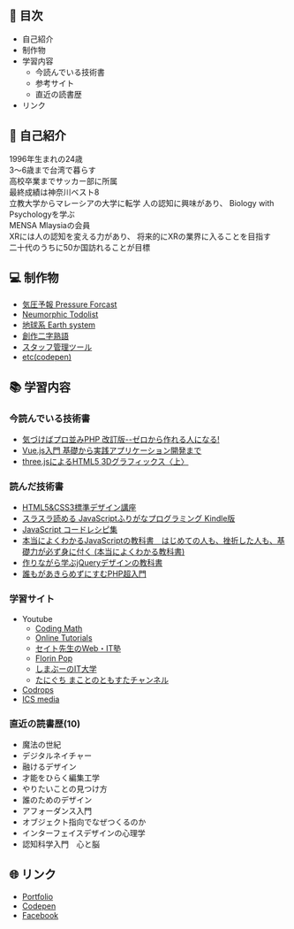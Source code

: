 ## 🔖 目次
- 自己紹介
- 制作物
- 学習内容
  - 今読んでいる技術書
  - 参考サイト
  - 直近の読書歴
- リンク
## 🔎 自己紹介
1996年生まれの24歳  
3～6歳まで台湾で暮らす  
高校卒業までサッカー部に所属  
最終成績は神奈川ベスト8  
立教大学からマレーシアの大学に転学 
人の認知に興味があり、 
Biology with Psychologyを学ぶ  
MENSA Mlaysiaの会員  
XRには人の認知を変える力があり、 
将来的にXRの業界に入ることを目指す  
二十代のうちに50か国訪れることが目標 

## 💻 制作物
- [気圧予報 Pressure Forcast](./weather/README.md)
- [Neumorphic Todolist](./todoList/README.md)
- [地球系 Earth system](./earth/README.md)
- [創作二字熟語](./niji/README.md)
- [スタッフ管理ツール](./staff/README.md)
- [etc(codepen)](https://codepen.io/your-work/)

## 📚 学習内容
### 今読んでいる技術書
- [気づけばプロ並みPHP 改訂版--ゼロから作れる人になる! ](https://www.amazon.co.jp/%E6%B0%97%E3%81%A5%E3%81%91%E3%81%B0%E3%83%97%E3%83%AD%E4%B8%A6%E3%81%BFPHP-%E6%94%B9%E8%A8%82%E7%89%88-%E3%82%BC%E3%83%AD%E3%81%8B%E3%82%89%E4%BD%9C%E3%82%8C%E3%82%8B%E4%BA%BA%E3%81%AB%E3%81%AA%E3%82%8B-%E8%B0%B7%E8%97%A4-%E8%B3%A2%E4%B8%80/dp/4865940650/ref=sr_1_5?__mk_ja_JP=%E3%82%AB%E3%82%BF%E3%82%AB%E3%83%8A&dchild=1&keywords=php&qid=1605953454&sr=8-5)
- [Vue.js入門 基礎から実践アプリケーション開発まで](https://www.amazon.co.jp/Vue-js%E5%85%A5%E9%96%80-%E5%9F%BA%E7%A4%8E%E3%81%8B%E3%82%89%E5%AE%9F%E8%B7%B5%E3%82%A2%E3%83%97%E3%83%AA%E3%82%B1%E3%83%BC%E3%82%B7%E3%83%A7%E3%83%B3%E9%96%8B%E7%99%BA%E3%81%BE%E3%81%A7-%E5%B7%9D%E5%8F%A3-%E5%92%8C%E4%B9%9F-ebook/dp/B07J6FP6NQ/ref=sr_1_6?__mk_ja_JP=%E3%82%AB%E3%82%BF%E3%82%AB%E3%83%8A&dchild=1&keywords=vue.js&qid=1605953484&sr=8-6)
- [three.jsによるHTML5 3Dグラフィックス〈上〉](https://www.amazon.co.jp/three-js%E3%81%AB%E3%82%88%E3%82%8BHTML5-3D%E3%82%B0%E3%83%A9%E3%83%95%E3%82%A3%E3%83%83%E3%82%AF%E3%82%B9%E3%80%88%E4%B8%8A%E3%80%89-%E9%81%A0%E8%97%A4-%E7%90%86%E5%B9%B3/dp/4877833234/ref=sr_1_5?__mk_ja_JP=%E3%82%AB%E3%82%BF%E3%82%AB%E3%83%8A&dchild=1&keywords=three.js&qid=1605953601&sr=8-5)

### 読んだ技術書
- [HTML5&CSS3標準デザイン講座](https://www.amazon.co.jp/HTML5-CSS3%E6%A8%99%E6%BA%96%E3%83%87%E3%82%B6%E3%82%A4%E3%83%B3%E8%AC%9B%E5%BA%A7-30LESSONS%E3%80%90%E7%AC%AC2%E7%89%88%E3%80%91-%E8%8D%89%E9%87%8E-%E3%81%82%E3%81%91%E3%81%BF/dp/4798158135/ref=sr_1_34?__mk_ja_JP=%E3%82%AB%E3%82%BF%E3%82%AB%E3%83%8A&dchild=1&keywords=html+css&qid=1605889555&sr=8-34)
- [スラスラ読める JavaScriptふりがなプログラミング Kindle版 ](https://www.amazon.co.jp/%E3%82%B9%E3%83%A9%E3%82%B9%E3%83%A9%E8%AA%AD%E3%82%81%E3%82%8B-JavaScript%E3%81%B5%E3%82%8A%E3%81%8C%E3%81%AA%E3%83%97%E3%83%AD%E3%82%B0%E3%83%A9%E3%83%9F%E3%83%B3%E3%82%B0-%E5%8F%8A%E5%B7%9D%E5%8D%93%E4%B9%9F-ebook/dp/B07DR76HSG/ref=sr_1_8?__mk_ja_JP=%E3%82%AB%E3%82%BF%E3%82%AB%E3%83%8A&dchild=1&keywords=javascript&qid=1605889638&sr=8-8)
- [JavaScript コードレシピ集](https://www.amazon.co.jp/JavaScript-%E3%82%B3%E3%83%BC%E3%83%89%E3%83%AC%E3%82%B7%E3%83%94%E9%9B%86-%E6%B1%A0%E7%94%B0-%E6%B3%B0%E5%BB%B6/dp/4297103680/ref=sr_1_1_sspa?__mk_ja_JP=%E3%82%AB%E3%82%BF%E3%82%AB%E3%83%8A&dchild=1&keywords=javascript&qid=1605889638&sr=8-1-spons&psc=1&spLa=ZW5jcnlwdGVkUXVhbGlmaWVyPUExRlE0TEs3SFlLMVpDJmVuY3J5cHRlZElkPUEwMDgzNDI3MjFESVZGUE9ZTkFMMSZlbmNyeXB0ZWRBZElkPUExUVVPWFpTU1pXVUdJJndpZGdldE5hbWU9c3BfYXRmJmFjdGlvbj1jbGlja1JlZGlyZWN0JmRvTm90TG9nQ2xpY2s9dHJ1ZQ==)
- [本当によくわかるJavaScriptの教科書　はじめての人も、挫折した人も、基礎力が必ず身に付く (本当によくわかる教科書)](https://www.amazon.co.jp/%E6%9C%AC%E5%BD%93%E3%81%AB%E3%82%88%E3%81%8F%E3%82%8F%E3%81%8B%E3%82%8BJavaScript%E3%81%AE%E6%95%99%E7%A7%91%E6%9B%B8-%E3%81%AF%E3%81%98%E3%82%81%E3%81%A6%E3%81%AE%E4%BA%BA%E3%82%82%E3%80%81%E6%8C%AB%E6%8A%98%E3%81%97%E3%81%9F%E4%BA%BA%E3%82%82%E3%80%81%E5%9F%BA%E7%A4%8E%E5%8A%9B%E3%81%8C%E5%BF%85%E3%81%9A%E8%BA%AB%E3%81%AB%E4%BB%98%E3%81%8F-%E6%9C%AC%E5%BD%93%E3%81%AB%E3%82%88%E3%81%8F%E3%82%8F%E3%81%8B%E3%82%8B%E6%95%99%E7%A7%91%E6%9B%B8-ENTACL-GRAPHICXXX-ebook/dp/B07DKXNHT9/ref=sr_1_29?__mk_ja_JP=%E3%82%AB%E3%82%BF%E3%82%AB%E3%83%8A&dchild=1&keywords=javascript&qid=1605889638&sr=8-29)
- [作りながら学ぶjQueryデザインの教科書 ](https://www.amazon.co.jp/%E4%BD%9C%E3%82%8A%E3%81%AA%E3%81%8C%E3%82%89%E5%AD%A6%E3%81%B6jQuery%E3%83%87%E3%82%B6%E3%82%A4%E3%83%B3%E3%81%AE%E6%95%99%E7%A7%91%E6%9B%B8-%E7%8B%A9%E9%87%8E-%E7%A5%90%E6%9D%B1-ebook/dp/B00M939XZY/ref=sr_1_29?__mk_ja_JP=%E3%82%AB%E3%82%BF%E3%82%AB%E3%83%8A&dchild=1&keywords=jQuery&qid=1605938658&sr=8-29)
- [誰もがあきらめずにすむPHP超入門](https://www.amazon.co.jp/%E8%AA%B0%E3%82%82%E3%81%8C%E3%81%82%E3%81%8D%E3%82%89%E3%82%81%E3%81%9A%E3%81%AB%E3%81%99%E3%82%80PHP%E8%B6%85%E5%85%A5%E9%96%80-%E8%A5%BF%E6%B2%A2-%E5%A4%A2%E8%B7%AF-ebook/dp/B07M8TWRSJ/ref=sr_1_9?__mk_ja_JP=%E3%82%AB%E3%82%BF%E3%82%AB%E3%83%8A&dchild=1&keywords=php&qid=1605947893&sr=8-9)

### 学習サイト
- Youtube
  - [Coding Math](https://www.youtube.com/user/codingmath/playlists)
  - [Online Tutorials](https://www.youtube.com/channel/UCbwXnUipZsLfUckBPsC7Jog)
  - [セイト先生のWeb・IT塾](https://www.youtube.com/channel/UC8IWoNfegB72Q2nT9GJy2zQ)
  - [Florin Pop](https://www.youtube.com/channel/UCeU-1X402kT-JlLdAitxSMA)
  - [しまぶーのIT大学](https://www.youtube.com/channel/UCti6dG0zSAetLGGYcgNML4Q)
  - [たにぐち まことのともすたチャンネル](https://www.youtube.com/user/tomostajp)
- [Codrops](https://tympanus.net/codrops/)
- [ICS media](https://ics.media/)

### 直近の読書歴(10)
- 魔法の世紀
- デジタルネイチャー
- 融けるデザイン
- 才能をひらく編集工学
- やりたいことの見つけ方
- 誰のためのデザイン
- アフォーダンス入門
- オブジェクト指向でなぜつくるのか
- インターフェイスデザインの心理学
- 認知科学入門　心と脳

## 🌐 リンク
- [Portfolio](http://whitehead.php.xdomain.jp/)
- [Codepen](https://codepen.io/your-work/)
- [Facebook](https://www.facebook.com/tomoki.yoshii.5/)

